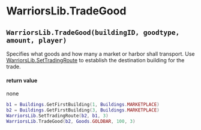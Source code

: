 # WarriorsLib.TradeGood

## `WarriorsLib.TradeGood(buildingID, goodtype, amount, player)`

Specifies what goods and how many a market or harbor shall transport. Use [WarriorsLib.SetTradingRoute](warriorslib.settradingroute.md) to establish the destination building for the trade.

#### return value

none

```lua
b1 = Buildings.GetFirstBuilding(1, Buildings.MARKETPLACE)
b2 = Buildings.GetFirstBuilding(3, Buildings.MARKETPLACE)
WarriorsLib.SetTradingRoute(b2, b1, 3)
WarriorsLib.TradeGood(b2, Goods.GOLDBAR, 100, 3)
```
